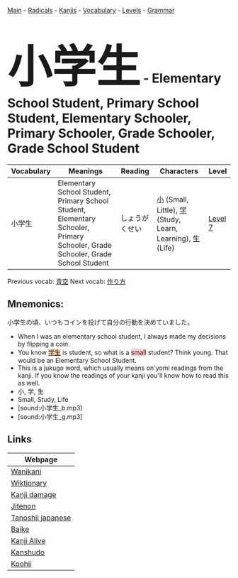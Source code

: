<style> bigfont {font-size: 100px}</style>
[Main](../README.md) -
[Radicals](../radicals.md) -
[Kanjis](../kanjis.md) -
[Vocabulary](../vocabulary.md) -
[Levels](../levels.md) -
[Grammar](../grammar.md)
# <bigfont> 小学生</bigfont> - Elementary School Student, Primary School Student, Elementary Schooler, Primary Schooler, Grade Schooler, Grade School Student 

| Vocabulary | Meanings | Reading | Characters | Level |
| --- | --- | --- | --- | --- |
| 小学生 | Elementary School Student, Primary School Student, Elementary Schooler, Primary Schooler, Grade Schooler, Grade School Student | しょうがくせい |  [小](../kanjis/小.md) (Small, Little), [学](../kanjis/学.md) (Study, Learn, Learning), [生](../kanjis/生.md) (Life) | [Level 7](../levels/wk_level7.md) |

Previous vocab: [青空](青空.md) Next vocab: [作り方](作り方.md) 

## Mnemonics:
小学生の頃、いつもコインを投げて自分の行動を決めていました。
* When I was an elementary school student, I always made my decisions by flipping a coin.
* You know <span style="background-color:#fed8b1"> [学生](https://jisho.org/search/学生)</span> is student, so what is a <span style="background-color:#ffcccb"> small</span> student? Think young. That would be an Elementary School Student.
* This is a jukugo word, which usually means on'yomi readings from the kanji. If you know the readings of your kanji you'll know how to read this as well.
* 小, 学, 生
* Small, Study, Life
* [sound:小学生_b.mp3]
* [sound:小学生_g.mp3]


## Links 

| Webpage |
| --- |
| [Wanikani          ](https://www.wanikani.com/kanji/小学生) |
| [Wiktionary        ](https://en.wiktionary.org/wiki/小学生) |
| [Kanji damage      ](http://www.kanjidamage.com/kanji/search?utf8=✓&q=小学生) |
| [Jitenon           ](https://jitenon.com/kanji/小学生) |
| [Tanoshii japanese ](https://www.tanoshiijapanese.com/dictionary/kanji.cfm?k=小学生) |
| [Baike             ](https://baike.baidu.com/item/小学生) |
| [Kanji Alive       ](https://app.kanjialive.com/小学生) |
| [Kanshudo          ](https://www.kanshudo.com/searchmn?q=小学生) |
| [Koohii            ](https://kanji.koohii.com/study/kanji/小学生) |
